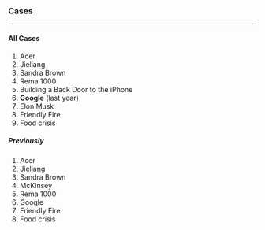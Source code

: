 ### Cases
____
#### All Cases
1. Acer
2. Jieliang
3. Sandra Brown
4. Rema 1000
5. Building a Back Door to the iPhone
6. **Google** (last year)
7. Elon Musk
8. Friendly Fire
9. Food crisis
##### Previously
1. Acer
2. Jieliang
3. Sandra Brown
4. McKinsey
5. Rema 1000
6. Google
7. Friendly Fire
8. Food crisis
